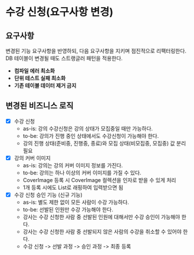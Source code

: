 # 수강 신청(요구사항 변경)

## 요구사항

변경된 기능 요구사항을 반영하되, 다음 요구사항을 지키며 점진적으로 리팩터링한다.
DB 테이블이 변경될 때도 스트랭글러 패턴을 적용한다.

- **컴파일 에러 최소화**
- **단위 테스트 실패 최소화**
- **기존 테이블 데이터 제거 금지**

## 변경된 비즈니스 로직

- [x] 수강 신청
    - as-is: 강의 수강신청은 강의 상태가 모집중일 때만 가능하다.
    - to-be: 강의가 진행 중인 상태에서도 수강신청이 가능해야 한다.
    - 강의 진행 상태(준비중, 진행중, 종료)와 모집 상태(비모집중, 모집중) 값 분리 필요
- [x] 강의 커버 이미지
    - as-is: 강의는 강의 커버 이미지 정보를 가진다.
    - to-be: 강의는 하나 이상의 커버 이미지를 가질 수 있다.
    - CoverImage 등록 시 CoverImage 컬렉션을 인자로 받을 수 있게 처리
    - 1개 등록 시에도 List로 래핑하여 입력받으면 됨
- [x] 수강 신청 승인 기능 (신규 기능)
    - as-is: 별도 제한 없이 모든 사람이 수강 가능하다.
    - to-be: 선발된 인원만 수강 가능해야 한다.
    - 강사는 수강 신청한 사람 중 선발된 인원에 대해서만 수강 승인이 가능해야 한다.
    - 강사는 수강 신청한 사람 중 선발되지 않은 사람의 수강을 취소할 수 있어야 한다.
    - 수강 신청 -> 선발 과정 -> 승인 과정 -> 최종 등록